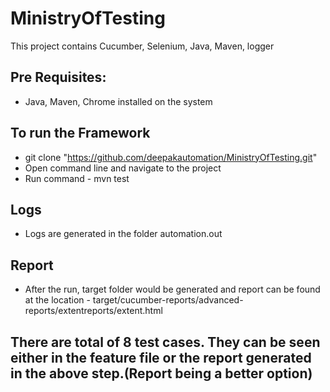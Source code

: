 # MinistryOfTesting

This project contains Cucumber, Selenium, Java, Maven, logger

## Pre Requisites:
- Java, Maven, Chrome installed on the system

## To run the Framework
- git clone "https://github.com/deepakautomation/MinistryOfTesting.git"
- Open command line and navigate to the project
- Run command - mvn test

## Logs
- Logs are generated in the folder automation.out

## Report
- After the run, target folder would be generated and report can be found at the location - target/cucumber-reports/advanced-reports/extentreports/extent.html

## There are total of 8 test cases. They can be seen either in the feature file or the report generated in the above step.(Report being a better option)
